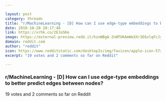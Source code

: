 ```yaml
---

layout: post
category: threads
title: "r/MachineLearning - [D] How can I use edge-type embeddings to better predict edges between nodes?"
date: 2018-10-20 20:17:48
link: https://vrhk.co/2EJoSKe
image: https://external-preview.redd.it/hznWBgA-2nWTUKAmWeXXr3E6xlqFcJyQFGL_z-yvKug.jpg?auto=webp&s=fb0bb18fdd2632ceabdbe6f039a6f5ede494aae2
domain: reddit.com
author: "reddit"
icon: https://www.redditstatic.com/desktop2x/img/favicon/apple-icon-57x57.png
excerpt: "19 votes and 2 comments so far on Reddit"

---
```


### r/MachineLearning - [D] How can I use edge-type embeddings to better predict edges between nodes?

19 votes and 2 comments so far on Reddit